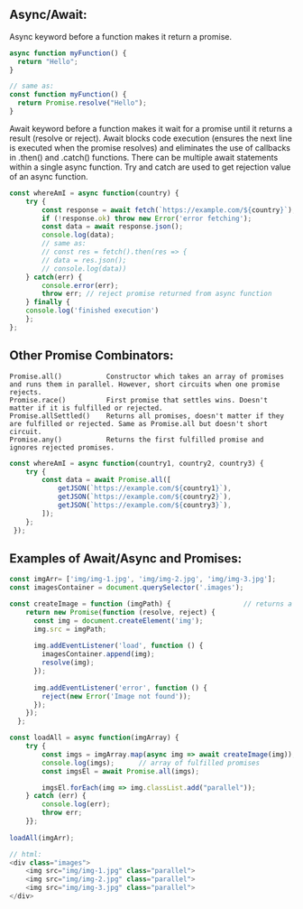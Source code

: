 ## Async/Await:
Async keyword before a function makes it return a promise.
```javascript
async function myFunction() {
  return "Hello";
}

// same as:
const function myFunction() {
  return Promise.resolve("Hello");
}
```

Await keyword before a function makes it wait for a promise until it returns a result (resolve or reject). Await blocks code execution (ensures the next line is executed when the promise resolves) and eliminates the use of callbacks in .then() and .catch() functions. There can be multiple await statements within a single async function. Try and catch are used to get rejection value of an async function.
```javascript
const whereAmI = async function(country) {
    try {
        const response = await fetch(`https://example.com/${country}`);   // fetch() is a promise, hence need use await
        if (!response.ok) throw new Error('error fetching');
        const data = await response.json();
        console.log(data);
        // same as:
        // const res = fetch().then(res => {
        // data = res.json();
        // console.log(data))
    } catch(err) {
        console.error(err);
        throw err; // reject promise returned from async function
    } finally {
    console.log('finished execution')
    };
};
```
## Other Promise Combinators:
```
Promise.all()           Constructor which takes an array of promises and runs them in parallel. However, short circuits when one promise rejects.
Promise.race()          First promise that settles wins. Doesn't matter if it is fulfilled or rejected.
Promise.allSettled()    Returns all promises, doesn't matter if they are fulfilled or rejected. Same as Promise.all but doesn't short circuit.
Promise.any()           Returns the first fulfilled promise and ignores rejected promises.
```
```javascript
const whereAmI = async function(country1, country2, country3) {
    try {
        const data = await Promise.all([
            getJSON(`https://example.com/${country1}`),
            getJSON(`https://example.com/${country2}`),
            getJSON(`https://example.com/${country3}`),
        ]);
    };
 });
```
## Examples of Await/Async and Promises:
```javascript
const imgArr= ['img/img-1.jpg', 'img/img-2.jpg', 'img/img-3.jpg'];
const imagesContainer = document.querySelector('.images');

const createImage = function (imgPath) {                  // returns a promise
    return new Promise(function (resolve, reject) {
      const img = document.createElement('img');
      img.src = imgPath;
      
      img.addEventListener('load', function () {
        imagesContainer.append(img);
        resolve(img);
      });
  
      img.addEventListener('error', function () {
        reject(new Error('Image not found'));
      });
    });
  };

const loadAll = async function(imgArray) {
    try {
        const imgs = imgArray.map(async img => await createImage(img));  
        console.log(imgs);      // array of fulfilled promises
        const imgsEl = await Promise.all(imgs);

        imgsEl.forEach(img => img.classList.add("parallel"));
    } catch (err) {
        console.log(err);
        throw err;
    }};
    
loadAll(imgArr);

// html:
<div class="images">
    <img src="img/img-1.jpg" class="parallel">
    <img src="img/img-2.jpg" class="parallel">
    <img src="img/img-3.jpg" class="parallel">
</div>
```
